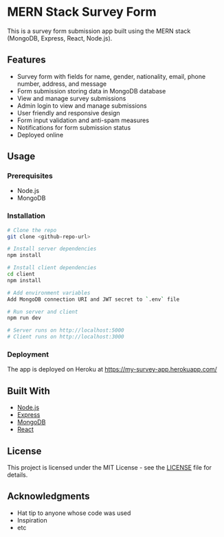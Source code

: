 

# MERN Stack Survey Form 

This is a survey form submission app built using the MERN stack (MongoDB, Express, React, Node.js). 

## Features

- Survey form with fields for name, gender, nationality, email, phone number, address, and message
- Form submission storing data in MongoDB database
- View and manage survey submissions 
- Admin login to view and manage submissions
- User friendly and responsive design
- Form input validation and anti-spam measures
- Notifications for form submission status
- Deployed online

## Usage

### Prerequisites

- Node.js
- MongoDB

### Installation

```bash
# Clone the repo
git clone <github-repo-url>

# Install server dependencies
npm install

# Install client dependencies
cd client
npm install

# Add environment variables
Add MongoDB connection URI and JWT secret to `.env` file

# Run server and client
npm run dev 

# Server runs on http://localhost:5000
# Client runs on http://localhost:3000
```

### Deployment

The app is deployed on Heroku at https://my-survey-app.herokuapp.com/

## Built With

- [Node.js](https://nodejs.org/en/)
- [Express](https://expressjs.com/) 
- [MongoDB](https://www.mongodb.com/)
- [React](https://reactjs.org/)

## License

This project is licensed under the MIT License - see the [LICENSE](LICENSE) file for details.

## Acknowledgments

- Hat tip to anyone whose code was used
- Inspiration
- etc
